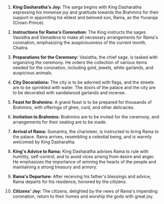 1. **King Dasharatha's Joy:** The sarga begins with King Dasharatha expressing his immense joy and gratitude towards the Brahmins for their support in appointing his eldest and beloved son, Rama, as the Yuvaraja (Crown Prince).

2. **Instructions for Rama's Coronation:** The King instructs the sages Vasistha and Vamadeva to make all necessary arrangements for Rama's coronation, emphasizing the auspiciousness of the current month, Chaitra.

3. **Preparations for the Ceremony:** Vasistha, the chief sage, is tasked with organizing the ceremony. He orders the collection of various items needed for the coronation, including gold, jewels, white garlands, and auspicious animals.

4. **City Decorations:** The city is to be adorned with flags, and the streets are to be sprinkled with water. The doors of the palace and the city are to be decorated with sandalwood garlands and incense.

5. **Feast for Brahmins:** A grand feast is to be prepared for thousands of Brahmins, with offerings of ghee, curd, and other delicacies.

6. **Invitation to Brahmins:** Brahmins are to be invited for the ceremony, and arrangements for their seating are to be made.

7. **Arrival of Rama:** Sumantra, the charioteer, is instructed to bring Rama to the palace. Rama arrives, resembling a celestial being, and is warmly welcomed by King Dasharatha.

8. **King's Advice to Rama:** King Dasharatha advises Rama to rule with humility, self-control, and to avoid vices arising from desire and anger. He emphasizes the importance of winning the hearts of the people and maintaining a strong treasury and armory.

9. **Rama's Departure:** After receiving his father's blessings and advice, Rama departs for his residence, honored by the citizens.

10. **Citizens' Joy:** The citizens, delighted by the news of Rama's impending coronation, return to their homes and worship the gods with great joy.